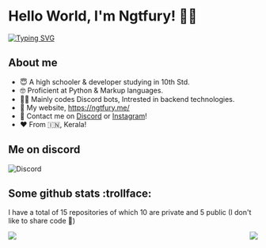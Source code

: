 # Hello World, I'm Ngtfury! 👋🏻
[![Typing SVG](https://readme-typing-svg.herokuapp.com?color=%2336BCF7&duration=5&lines=%5C.vscode%5Cextensions%5C.164c7cde-60e9-4307-bf71-de0189daf599%5CpythonFiles%5Clib%5Cjedilsp%5Cjedi%5Cthird_party%5Ctypeshed%5Cstdlib%5C3.7;15-09-2021++05%3A09+PM+++++++++++++++791+suite.pyi;15-09-2021++05%3A09+PM+++++++++++++++791+suite.pyi;15-09-2021++05%3A09+PM++++%3CDIR%3E++++++++++..;+++++++++++++++6+File(s)+++++++++14%2C702+bytes;15-09-2021++05%3A09+PM+++++++++++++1%2C109+queues.pyi;15-09-2021++05%3A09+PM+++++++++++++3%2C576+__init__.pyi;15-09-2021++05%3A09+PM+++++++++++++1%2C630+utils.pyi)](https://github.com/Ngtfury)
## About me
  - 😇 A high schooler & developer studying in 10th Std.
  - 🤓 Proficient at Python & Markup languages.
  - 🤸‍♂️ Mainly codes Discord bots, Intrested in backend technologies.
  - 💜 My website, https://ngtfury.me/
  - 🏹 Contact me on [Discord](https://discord.com/users/770646750804312105) or [Instagram](https://www.instagram.com/_ngt_fury/)!
  - ❤️ From :india:, Kerala!


## Me on discord
![Discord](https://discord.c99.nl/widget/theme-4/770646750804312105.png)
  
## Some github stats :trollface:
I have a total of 15 repositories of which 10 are private and 5 public (I don't like to share code 🤫)
<br>

<p align=center>
<a href="https://github.com/Ngtfury">
  <img align="left" src="https://github-readme-stats.vercel.app/api?username=Ngtfury&count_private=true&hide=prs&title_color=&icon_color=f0f0f0&text_color=f0f0f0&bg_color=151b22&hide_border=true" />
  <img align="right" src="https://github-readme-stats.vercel.app/api/top-langs/?username=Ngtfury&show_icons=true&show_icons=true&title_color=&icon_color=f0f0f0&text_color=f0f0f0&bg_color=151b22&hide_border=true"  />

</br>
